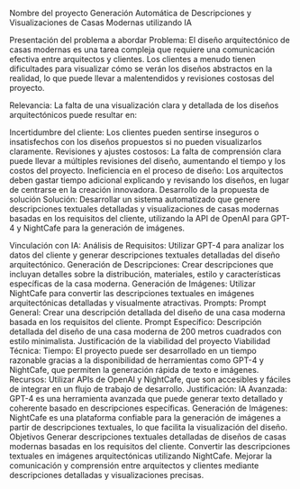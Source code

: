 Nombre del proyecto
Generación Automática de Descripciones y Visualizaciones de Casas Modernas utilizando IA

Presentación del problema a abordar
Problema:
El diseño arquitectónico de casas modernas es una tarea compleja que requiere una comunicación efectiva entre arquitectos y clientes. Los clientes a menudo tienen dificultades para visualizar cómo se verán los diseños abstractos en la realidad, lo que puede llevar a malentendidos y revisiones costosas del proyecto.

Relevancia:
La falta de una visualización clara y detallada de los diseños arquitectónicos puede resultar en:

Incertidumbre del cliente: Los clientes pueden sentirse inseguros o insatisfechos con los diseños propuestos si no pueden visualizarlos claramente.
Revisiones y ajustes costosos: La falta de comprensión clara puede llevar a múltiples revisiones del diseño, aumentando el tiempo y los costos del proyecto.
Ineficiencia en el proceso de diseño: Los arquitectos deben gastar tiempo adicional explicando y revisando los diseños, en lugar de centrarse en la creación innovadora.
Desarrollo de la propuesta de solución
Solución:
Desarrollar un sistema automatizado que genere descripciones textuales detalladas y visualizaciones de casas modernas basadas en los requisitos del cliente, utilizando la API de OpenAI para GPT-4 y NightCafe para la generación de imágenes.

Vinculación con IA:
Análisis de Requisitos: Utilizar GPT-4 para analizar los datos del cliente y generar descripciones textuales detalladas del diseño arquitectónico.
Generación de Descripciones: Crear descripciones que incluyan detalles sobre la distribución, materiales, estilo y características específicas de la casa moderna.
Generación de Imágenes: Utilizar NightCafe para convertir las descripciones textuales en imágenes arquitectónicas detalladas y visualmente atractivas.
Prompts:
Prompt General: Crear una descripción detallada del diseño de una casa moderna basada en los requisitos del cliente.
Prompt Específico: Descripción detallada del diseño de una casa moderna de 200 metros cuadrados con estilo minimalista.
Justificación de la viabilidad del proyecto
Viabilidad Técnica:
Tiempo: El proyecto puede ser desarrollado en un tiempo razonable gracias a la disponibilidad de herramientas como GPT-4 y NightCafe, que permiten la generación rápida de texto e imágenes.
Recursos: Utilizar APIs de OpenAI y NightCafe, que son accesibles y fáciles de integrar en un flujo de trabajo de desarrollo.
Justificación:
IA Avanzada: GPT-4 es una herramienta avanzada que puede generar texto detallado y coherente basado en descripciones específicas.
Generación de Imágenes: NightCafe es una plataforma confiable para la generación de imágenes a partir de descripciones textuales, lo que facilita la visualización del diseño.
Objetivos
Generar descripciones textuales detalladas de diseños de casas modernas basadas en los requisitos del cliente.
Convertir las descripciones textuales en imágenes arquitectónicas utilizando NightCafe.
Mejorar la comunicación y comprensión entre arquitectos y clientes mediante descripciones detalladas y visualizaciones precisas.
